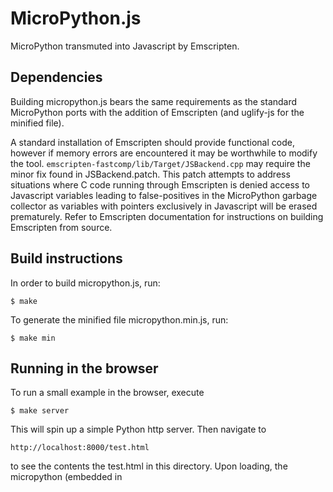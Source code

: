 MicroPython.js
==============

MicroPython transmuted into Javascript by Emscripten.

Dependencies
------------

Building micropython.js bears the same requirements as the standard MicroPython
ports with the addition of Emscripten (and uglify-js for the minified file).

A standard installation of Emscripten should provide functional code, however
if memory errors are encountered it may be worthwhile to modify the tool.
`emscripten-fastcomp/lib/Target/JSBackend.cpp` may require the minor fix
found in JSBackend.patch. This patch attempts to address situations where
C code running through Emscripten is denied access to Javascript variables
leading to false-positives in the MicroPython garbage collector as variables
with pointers exclusively in Javascript will be erased prematurely.
Refer to Emscripten documentation for instructions on building Emscripten
from source.

Build instructions
------------------

In order to build micropython.js, run:

    $ make

To generate the minified file micropython.min.js, run:

    $ make min

Running in the browser
----------------------

To run a small example in the browser, execute

    $ make server

This will spin up a simple Python http server. Then navigate to

    http://localhost:8000/test.html

to see the contents the test.html in this directory. Upon loading, the
micropython (embedded in <script type="script/micropython"> tags) will be
executed.

Running with Node.js
--------------------

Access the repl with:

    $ node build/micropython.js

Stack size may be modified using:

	$ node build/micropython.js -X stack=64K

Where stack size may be represented in Bytes, KiB or MiB.

MicroPython scripts may be executed using:

	$ node build/micropython.js hello.py

Alternatively micropython.js may by accessed by other javascript programs in node
using the require command and the general API outlined below. For example:

```javascript
var mp_js = require('./build/micropython.js');

mp_js_init(64 * 1024);
mp_js_do_str("print('hello world')\n");
```

Running with HTML
-----------------

The prerequisite for browser operation of micropython.js is an element with
the id `mp_js_stdout` which receives `print` events. The following code
demonstrates basic functionality:

```html
<!doctype html>
<html>
  <head>
    <script src="build/micropython.js"></script>
  </head>
  <body>
    <div id='mp_js_stdout'></div>
    <script type="script/micropython">
print("Hello World")

import js
js.eval("console.log('Calling JS!')")
    </script>
  </body>
</html>
```

MicroPython code execution will suspend the browser so be sure to atomize usage
within this environment. Unfortunately interrupts have not been implemented for the
browser.

The JavaScript to Python bridge
-------------------------------

A very basic JavaScript to Python bridge has been implemented. It is exposed to
MicroPython through the ``js`` library.
The js library so far has two functions:

```
js.eval(code)
```

Evaluates JavaScript code passed as string (calling eval(code) on the JS side).

```
ret_val = js.evali(code)
```

Also evaluates JS code using eval, but additionally returns an integer from JS
to Python. This can be used to pass back data to the Python runtime.

Usage example:

```
import js

my_code = """
function alert_from_py() {
  alert("This is called from Python");
}
alert_from_py();
"""

js.eval(my_code)

ret_val = js.evali("function x() { return 4; }; x();")
# ret_val == 4
```

Testing
-------

Run the test suite using:

    $ make test

API
---

The following functions have been exposed to javascript.

```
mp_js_init(stack_size)
```

Initialize MicroPython with the given stack size in bytes. This must be
called before attempting to interact with MicroPython.

```
mp_js_do_str(code)
```

Execute the input code. `code` must be a `string`.

```
mp_js_init_repl()
```

Initialize MicroPython repl. Must be called before entering characters into
the repl.

```
mp_js_process_char(char)
```

Input character into MicroPython repl. `char` must be of type `number`. This
will execute MicroPython code when necessary.